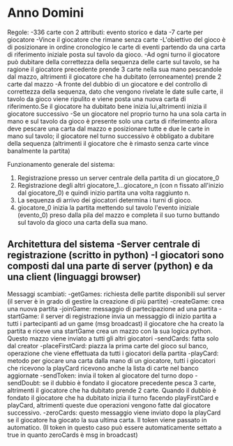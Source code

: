 Anno Domini
===========

Regole:
-336 carte con 2 attributi: evento storico e data
-7 carte per giocatore
-Vince il giocatore che rimane senza carte
-L'obiettivo del gioco è di posizionare in ordine cronologico le carte di eventi partendo da una carta di riferimento iniziale posta sul tavolo da gioco.
-Ad ogni turno il giocatore può dubitare della correttezza della sequenza delle carte sul tavolo, se ha ragione il giocatore precedente prende 3 carte nella sua mano pescandole dal mazzo, altrimenti il giocatore che ha dubitato (erroneamente) prende 2 carte dal mazzo
-A fronte del dubbio di un giocatore e del controllo di correttezza della sequenza, dato che vengono rivelate le date sulle carte, il tavolo da gioco viene ripulito e viene posta una nuova carta di riferimento.Se il giocatore ha dubitato bene inizia lui,altrimenti inizia il giocatore successivo
-Se un giocatore nel proprio turno ha una sola carta in mano e sul tavolo da gioco è presente solo una carta di riferimento allora deve pescare una carta dal mazzo e posizionare tutte e due le carte in mano sul tavolo; il giocatore nel turno successivo è obbligato a dubitare della sequenza (altrimenti il giocatore che è rimasto senza carte vince banalmente la partita)

Funzionamento generale del sistema:
1) Registrazione presso un server centrale della partita di un giocatore_0
2) Registrazione degli altri giocatore_1...giocatore_n (con n fissato all'inizio dal giocatore_0) e quindi inizio partita una volta raggiunto n.
3) La sequenza di arrivo dei giocatori determina i turni di gioco.
4) giocatore_0 inizia la partita mettendo sul tavolo l'evento iniziale (evento_0) preso dalla pila del mazzo e completa il suo turno buttando sul tavolo da gioco una carta della sua mano.

Architettura del sistema
-Server centrale di registrazione (scritto in python)
-I giocatori sono composti dal una parte di server (python) e da una client (linguaggi browser)
-

Messaggi scambiati:
-getGames: richiesta delle partite disponibili sul server (il server è in grado di gestire la creazione di più 				   partite)
-createGame: crea una nuova partita
-joinGame: messaggio di partecipazione ad una partita
-startGame: il server di registrazione invia un messaggio di inizio partita a tutti i partecipanti ad un game
			(msg broadcast)
			il giocatore che ha creato la partita e riceve una startGame crea un mazzo con la sua logica python.
			Questo mazzo viene inviato a tutti gli altri giocatori
-sendCards: fatta solo dal creator
-placeFirstCard: piazza la prima carte del gioco sul banco, operazione che viene effettuata da tutti i giocatori
				 della partita
-playCard: metodo per giocare una carta dalla mano di un giocatore, tutti i giocatori che ricevono la 						   playCard ricevono anche la lista di carte nel banco aggiornate
-sendToken: invia il token al giocatore del turno dopo
-sendDoubt: se il dubbio è fondato il giocatore precedente pesca 3 carte, altrimenti il giocatore che ha dubitato prende 2 carte. Quando il dubbio è fondato il giocatore che ha dubitato inizia il turno facendo playFirstCard e playCard, altrimenti queste due operazioni vengono fatte dal giocatore successivo.
-zeroCards: questo messaggio viene inviato dopo la playCard se il giocatore ha giocato la sua ultima carta. Il token viene passato in automatico. (Il token in questo caso può essere automaticamente settato a true in quanto zeroCards è msg in broadcast)